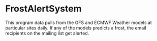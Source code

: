 # FrostAlertSystem

This program data pulls from the GFS and ECMWF Weather models at particular sites daily. If any of the models predicts a frost, the email recipients on the mailing list
get alerted.
